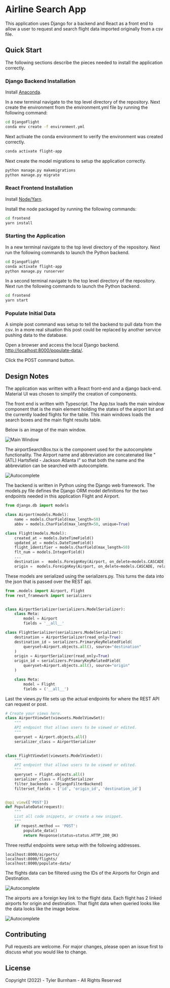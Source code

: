 # Airline Search App

This application uses Django for a backend and React as a front end to allow a user to request and search flight data imported originally from a csv file.


## Quick Start
The following sections describe the pieces needed to install the application correctly. 

### **Django Backend Installation**

Install [Anaconda](https://www.anaconda.com/).



In a new terminal navigate to the top level directory of the repository.
Next create the environment from the environment.yml file by running the following command:

```bash
cd DjangoFlight
conda env create -f environment.yml
```
Next activate the conda environment to verify the environment was created correctly.
```bash
conda activate flight-app
```
Next create the model migrations to setup the application correctly.
```bash
python manage.py makemigrations
python manage.py migrate
```

### **React Frontend Installation**



Install [Node/Yarn](https://nodejs.org/en/download/).

Install the node packaged by running the following commands:
```bash
cd frontend
yarn install
```

### Starting the Application

In a new terminal navigate to the top level directory of the repository. Next run the following commands to launch the Python backend.
```bash
cd DjangoFlight
conda activate flight-app
python manage.py runserver
```
In a second terminal navigate to the top level directory of the repository. Next run the following commands to launch the Python backend.
```bash
cd frontend
yarn start
```
### Populate Initial Data
A simple post command was setup to tell the backend to pull data from the csv. In a more real situation this post could be replaced by another service pushing data to the database. 

Open a browser and access the local Django backend. [http://localhost:8000/populate-data/](http://localhost:8000/populate-data/).

Click the POST command button.


## Design Notes
The application was written with a React front-end and a django back-end. Material UI was chosen to simplify the creation of components. 

The front end is written with Typescript. The App.tsx loads the main window component that is the main element holding the states of the airport list and the currently loaded flights for the table. This main windows loads the search boxes and the main flight results table.

Below is an image of the main window.

![Main Window](/images/image1.PNG?raw=true)

The airportSearchBox.tsx is the component used for the autocomplete functionality. The Airport name and abbreviation are concatenated like "(ATL) Hartsfield - Jackson Atlanta I" so that both the name and the abbreviation can be searched with autocomplete.

![Autocomplete](/images/image2.PNG?raw=true)

The backend is written in Python using the Django web framework. The models.py file defines the Django ORM model definitions for the two endpoints needed in this application Flight and Airport.

```python
from django.db import models

class Airport(models.Model):
    name = models.CharField(max_length=50)
    abbv = models.CharField(max_length=50, unique=True)

class Flight(models.Model):
    created_at = models.DateTimeField()
    updated_at = models.DateTimeField()
    flight_identifier = models.CharField(max_length=50)
    flt_num = models.IntegerField()
    ...
    destination =  models.ForeignKey(Airport, on_delete=models.CASCADE, related_name="destination")
    origin =  models.ForeignKey(Airport, on_delete=models.CASCADE, related_name="origin")
```

These models are serialized using the serializers.py. This turns the data into the json that is passed over the REST api.

```python
from .models import Airport, Flight
from rest_framework import serializers


class AirportSerializer(serializers.ModelSerializer):
    class Meta:
        model = Airport
        fields = '__all__'

class FlightSerializer(serializers.ModelSerializer):
    destination = AirportSerializer(read_only=True)
    destination_id = serializers.PrimaryKeyRelatedField(
        queryset=Airport.objects.all(), source="destination"
    )
    origin = AirportSerializer(read_only=True)
    origin_id = serializers.PrimaryKeyRelatedField(
        queryset=Airport.objects.all(), source="origin"
    )

    class Meta:
        model = Flight
        fields = ('__all__')
```

Last the views.py file sets up the actual endpoints for where the REST API can request or post.

```python 
# Create your views here.
class AirportViewSet(viewsets.ModelViewSet):
    """
    API endpoint that allows users to be viewed or edited.
    """
    queryset = Airport.objects.all()
    serializer_class = AirportSerializer
    

class FlightViewSet(viewsets.ModelViewSet):
    """
    API endpoint that allows users to be viewed or edited.
    """
    queryset = Flight.objects.all()
    serializer_class = FlightSerializer
    filter_backends = [DjangoFilterBackend]
    filterset_fields = ['id', 'origin_id', 'destination_id']


@api_view(['POST'])
def PopulateData(request):
    """
    List all code snippets, or create a new snippet.
    """
    if request.method == 'POST':
        populate_data()
        return Response(status=status.HTTP_200_OK)

```


Three restful endpoints were setup with the following addresses.

```
localhost:8000/airports/
localhost:8000/flights/
localhost:8000/populate-data/
```

The flights data can be filtered using the IDs of the Airports for Origin and Destination. 

![Autocomplete](/images/image3.PNG?raw=true)

The airports are a foreign key link to the flight data. Each flight has 2 linked airports for origin and destination. That flight data when queried looks like the data looks like the image below. 

![Autocomplete](/images/image4.PNG?raw=true)


## Contributing
Pull requests are welcome. For major changes, please open an issue first to discuss what you would like to change.


## License

Copyright (2022) - Tyler Burnham - All Rights Reserved